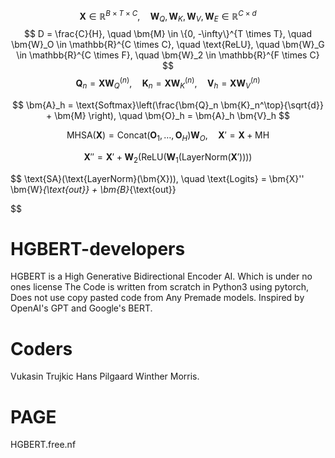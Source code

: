 <script type="text/javascript" async
  src="https://cdn.jsdelivr.net/npm/mathjax@3/es5/tex-mml-chtml.js">
</script>
$$
\bm{X} \in \mathbb{R}^{B \times T \times C}, \quad 
\bm{W}_Q, \bm{W}_K, \bm{W}_V, \bm{W}_E \in \mathbb{R}^{C \times d}
$$
$$
D = \frac{C}{H}, \quad 
\bm{M} \in \{0, -\infty\}^{T \times T}, \quad 
\bm{W}_O \in \mathbb{R}^{C \times C}, \quad 
\text{ReLU}, \quad 
\bm{W}_G \in \mathbb{R}^{C \times F}, \quad 
\bm{W}_2 \in \mathbb{R}^{F \times C}
$$
$$
\bm{Q}_n = \bm{X} \bm{W}_Q^{(n)}, \quad 
\bm{K}_n = \bm{X} \bm{W}_K^{(n)}, \quad 
\bm{V}_h = \bm{X} \bm{W}_V^{(n)}
$$

$$
\bm{A}_h = \text{Softmax}\left(\frac{\bm{Q}_n \bm{K}_n^\top}{\sqrt{d}} + \bm{M} \right), \quad 
\bm{O}_h = \bm{A}_h \bm{V}_h
$$

$$
\text{MHSA}(\bm{X}) = \text{Concat}(\bm{O}_1, \dots, \bm{O}_H) \bm{W}_O, \quad 
\bm{X}' = \bm{X} + \text{MH}
$$

$$
\bm{X}'' = \bm{X}' + \bm{W}_2 \left( \text{ReLU}\left( \bm{W}_1 (\text{LayerNorm}(\bm{X}')) \right) \right)
$$

$$
\text{SA}(\text{LayerNorm}(\bm{X})), \quad 
\text{Logits} = \bm{X}'' \bm{W}_{\text{out}} + \bm{B}_{\text{out}}

$$
# HGBERT-developers
HGBERT is a High Generative Bidirectional Encoder AI. Which is under no ones license
The Code is written from scratch in Python3 using pytorch, Does not use copy pasted code from Any Premade models.
Inspired by OpenAI's GPT and Google's BERT.
# Coders
Vukasin Trujkic
Hans Pilgaard Winther
Morris.
# PAGE
HGBERT.free.nf
